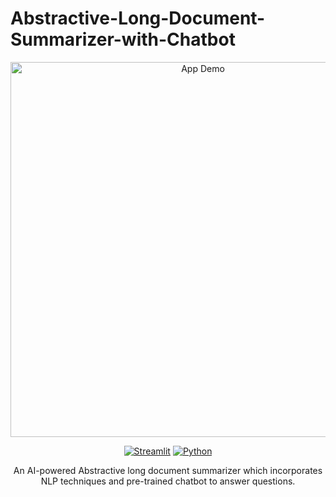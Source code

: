 # Abstractive-Long-Document-Summarizer-with-Chatbot

<div align="center">
  <img src="assets/app-demo.gif" alt="App Demo" width="600">
  
  [![Streamlit](https://img.shields.io/badge/Streamlit-FF4B4B?style=for-the-badge&logo=Streamlit&logoColor=white)](https://streamlit.io/)
  [![Python](https://img.shields.io/badge/Python-3776AB?style=for-the-badge&logo=python&logoColor=white)](https://www.python.org/)
  
  An AI-powered Abstractive long document summarizer which incorporates NLP techniques and pre-trained chatbot to answer questions.
</div>
